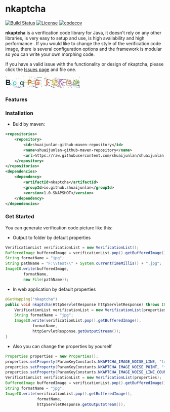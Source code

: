 # nkaptcha

[![Build Status](https://travis-ci.org/shuaijunlan/nkaptcha.svg?branch=master)](https://travis-ci.org/shuaijunlan/nkaptcha) [![License](https://img.shields.io/badge/license-Apache%202-4EB1BA.svg)](https://www.apache.org/licenses/LICENSE-2.0.html) [![codecov](https://codecov.io/gh/shuaijunlan/nkaptcha/branch/master/graph/badge.svg)](https://codecov.io/gh/shuaijunlan/nkaptcha)

**nkaptcha** is a verification code library for Java, it doesn't rely on any other libraries,  is very easy to setup and use, is high availability and high performance . If you would like to change the style of the verification code image, there is several configuration options and the framework is modular so you can write your own morphing code.

If you have a valid issue with the functionality or design of nkaptcha, please click the [Issues page](https://github.com/shuaijunlan/nkaptcha/issues) and file one.

![Verification Code](https://github.com/shuaijunlan/nkaptcha/raw/master/img/en.jpg) ![Verification Code](https://github.com/shuaijunlan/nkaptcha/raw/master/img/zh.jpg)


### Features

### Installation

* Buid by maven:

```xml
<repositories>
    <repository>
        <id>shuaijunlan-github-maven-repository</id>
        <name>shuaijunlan-github-maven-repository</name>
        <url>https://raw.githubusercontent.com/shuaijunlan/shuaijunlan.github.io/master</url>
    </repository>
</repositories>
<dependencies>
    <dependency>
        <artifactId>nkaptcha</artifactId>
        <groupId>io.github.shuaijunlan</groupId>
        <version>1.0-SNAPSHOT</version>
    </dependency>
</dependencies>
```

### Get Started

You can generate verification code picture like this:

* Output to folder by default properties

```java
VerificationList verificationList = new VerificationList();
BufferedImage bufferedImage = verificationList.pop().getBufferedImage();
String formatName = "jpg";
String pathName = "F:\\test\\" + System.currentTimeMillis() + ".jpg";
ImageIO.write(bufferedImage,
        formatName,
        new File(pathName));
```

* In web application by default properties

```java
@GetMapping("nkaptcha")
public void nkaptcha(HttpServletResponse httpServletResponse) throws IOException {
    VerificationList verificationList = new VerificationList(properties);
    String formatName = "jpg";
    ImageIO.write(verificationList.pop().getBufferedImage(),
            formatName,
            httpServletResponse.getOutputStream());
}
```

* Also you can change the properties by yourself

```java
Properties properties = new Properties();
properties.setProperty(ParamKeyConstants.NKAPTCHA_IMAGE_NOISE_LINE, "true");
properties.setProperty(ParamKeyConstants.NKAPTCHA_IMAGE_NOISE_POINT, "false");
properties.setProperty(ParamKeyConstants.NKAPTCHA_IMAGE_NOISE_LINE_COUNT, "10");
VerificationList verificationList = new VerificationList(properties);
BufferedImage bufferedImage = verificationList.pop().getBufferedImage();
String formatName = "jpg";
ImageIO.write(verificationList.pop().getBufferedImage(),
              formatName,
              httpServletResponse.getOutputStream());
```

